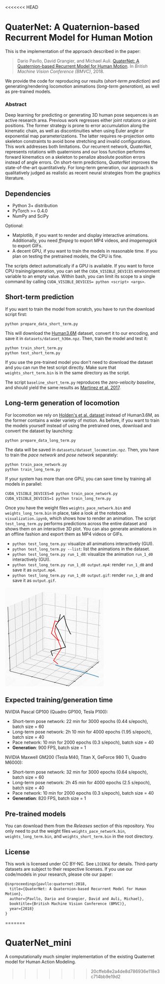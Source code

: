 <<<<<<< HEAD
# QuaterNet: A Quaternion-based Recurrent Model for Human Motion

This is the implementation of the approach described in the paper:
> Dario Pavllo, David Grangier, and Michael Auli. [QuaterNet: A Quaternion-based Recurrent Model for Human Motion](https://arxiv.org/abs/1805.06485). In *British Machine Vision Conference (BMVC)*, 2018.

We provide the code for reproducing our results (*short-term prediction*) and generating/rendering locomotion animations (*long-term generation*), as well as pre-trained models.

### Abstract
Deep learning for predicting or generating 3D human pose sequences is an active research area. Previous work regresses either joint rotations or joint positions. The former strategy is prone to error accumulation along the kinematic chain, as well as discontinuities when using Euler angle or exponential map parameterizations. The latter requires re-projection onto skeleton constraints to avoid bone stretching and invalid configurations. This work addresses both limitations. Our recurrent network, *QuaterNet*, represents rotations with quaternions and our loss function performs forward kinematics on a skeleton to penalize absolute position errors instead of angle errors. On short-term predictions, *QuaterNet* improves the state-of-the-art quantitatively. For long-term generation, our approach is qualitatively judged as realistic as recent neural strategies from the graphics literature.

## Dependencies
- Python 3+ distribution
- PyTorch >= 0.4.0
- NumPy and SciPy

Optional:
- Matplotlib, if you want to render and display interactive animations. Additionally, you need *ffmpeg* to export MP4 videos, and *imagemagick* to export GIFs.
- A decent GPU, if you want to train the models in reasonable time. If you plan on testing the pretrained models, the CPU is fine.

The scripts detect automatically if a GPU is available. If you want to force CPU training/generation, you can set the `CUDA_VISIBLE_DEVICES` environment variable to an empty value. Within bash, you can limit its scope to a single command by calling `CUDA_VISIBLE_DEVICES= python <script> <args>`.

## Short-term prediction
If you want to train the model from scratch, you have to run the download script first:
```
python prepare_data_short_term.py
```
This will download the [Human3.6M](http://vision.imar.ro/human3.6m/description.php) dataset, convert it to our encoding, and save it in `datasets/dataset_h36m.npz`.
Then, train the model and test it:
```
python train_short_term.py
python test_short_term.py
```
If you use the pre-trained model you don't need to download the dataset and you can run the test script directly. Make sure that `weights_short_term.bin` is in the same directory as the script.

The script `baseline_short_term.py` reproduces the *zero-velocity baseline*, and should yield the same results as [Martinez et al. 2017](https://arxiv.org/abs/1705.02445).

## Long-term generation of locomotion
For locomotion we rely on [Holden's et al. dataset](http://theorangeduck.com/page/deep-learning-framework-character-motion-synthesis-and-editing) instead of Human3.6M, as the former contains a wider variety of motion. As before, if you want to train the models yourself instead of using the pretrained ones, download and convert the dataset by launching:
```
python prepare_data_long_term.py
```
The data will be saved in `datasets/dataset_locomotion.npz`. Then, you have to train the *pace network* and *pose network* separately:
```
python train_pace_network.py
python train_long_term.py
```
If your system has more than one GPU, you can save time by training all models in parallel:
```
CUDA_VISIBLE_DEVICES=0 python train_pace_network.py
CUDA_VISIBLE_DEVICES=1 python train_long_term.py
```
Once you have the weight files `weights_pace_network.bin` and `weights_long_term.bin` in place, take a look at the notebook `visualization.ipynb`, which shows how to render an animation. The script `test_long_term.py` performs predictions across the entire dataset and shows them on an interactive 3D plot. You can also generate animations in an offline fashion and export them as MP4 videos or GIFs.
- `python test_long_term.py`: visualize all animations interactively (GUI).
- `python test_long_term.py --list`: list the animations in the dataset.
- `python test_long_term.py run_1_d0`: visualize the animation `run_1_d0` interactively (GUI).
- `python test_long_term.py run_1_d0 output.mp4`: render `run_1_d0` and save it as `output.mp4`.
- `python test_long_term.py run_1_d0 output.gif`: render `run_1_d0` and save it as `output.gif`.

![Demo animation](demo.gif)

## Expected training/generation time
NVIDIA Pascal GP100 (Quadro GP100, Tesla P100):
 - Short-term pose network: 22 min for 3000 epochs (0.44 s/epoch), batch size = 60
 - Long-term pose network: 2h 10 min for 4000 epochs (1.95 s/epoch), batch size = 40
 - Pace network: 10 min for 2000 epochs (0.3 s/epoch), batch size = 40
 - **Generation**: 900 FPS, batch size = 1

NVIDIA Maxwell GM200 (Tesla M40, Titan X, GeForce 980 Ti, Quadro M6000):
 - Short-term pose network: 32 min for 3000 epochs (0.64 s/epoch), batch size = 60
 - Long-term pose network: 2h 45 min for 4000 epochs (2.5 s/epoch), batch size = 40
 - Pace network: 10 min for 2000 epochs (0.3 s/epoch), batch size = 40
 - **Generation**: 820 FPS, batch size = 1

## Pre-trained models
You can download them from the *Releases* section of this repository. You only need to put the weight files `weights_pace_network.bin`, `weights_long_term.bin`, and `weights_short_term.bin` in the root directory. 

## License
This work is licensed under CC BY-NC. See `LICENSE` for details. Third-party datasets are subject to their respective licenses.
If you use our code/models in your research, please cite our paper:
```
@inproceedings{pavllo:quaternet:2018,
  title={QuaterNet: A Quaternion-based Recurrent Model for Human Motion},
  author={Pavllo, Dario and Grangier, David and Auli, Michael},
  booktitle={British Machine Vision Conference (BMVC)},
  year={2018}
}
```
=======
# QuaterNet_mini
A computationally much simpler implementation of the existing Quaternet model for Human Action Modeling.
>>>>>>> 20cffeb8e2a4de8d786936e118e3c714bb9e19d2
